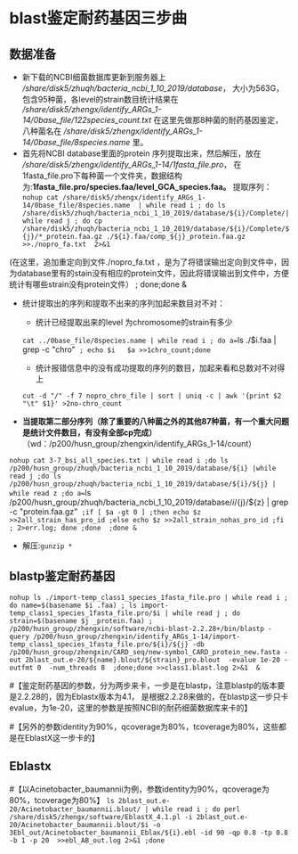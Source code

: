 # blast鉴定耐药基因三步曲
## 数据准备

- 新下载的NCBI细菌数据库更新到服务器上
*/share/disk5/zhuqh/bacteria_ncbi_1_10_2019/database*，
大小为563G，包含95种菌，各level的strain数目统计结果在
*/share/disk5/zhengx/identify_ARGs_1-14/0base_file/122species_count.txt*
在这里先做那8种菌的耐药基因鉴定，八种菌名在
*/share/disk5/zhengx/identify_ARGs_1-14/0base_file/8species.name*
里。
- 首先将NCBI database里面的protein 序列提取出来，然后解压，放在
*/share/disk5/zhengx/identify_ARGs_1-14/1fasta_file.pro*，
在1fasta_file.pro下每种菌一个文件夹，数据结构为:**1fasta_file.pro/species.faa/level_GCA_species.faa。**
提取序列：               
`nohup cat /share/disk5/zhengx/identify_ARGs_1-14/0base_file/8species.name  | while read i ; do ls /share/disk5/zhuqh/bacteria_ncbi_1_10_2019/database/${i}/Complete/| while read j ; do cp /share/disk5/zhuqh/bacteria_ncbi_1_10_2019/database/${i}/Complete/${j}/*_protein.faa.gz ./${i}.faa/comp_${j}_protein.faa.gz  >>./nopro_fa.txt  2>&1`

(在这里，追加重定向到文件./nopro_fa.txt ，是为了将错误输出定向到文件中，因为database里有的stain没有相应的protein文件，因此将错误输出到文件中，方便统计有哪些strain没有protein文件） ; done;done &

- 统计提取出的序列和提取不出来的序列加起来数目对不对：

   - 统计已经提取出来的level 为chromosome的strain有多少

   `cat ../0base_file/8species.name | while read i ; do a=`ls ./$i.faa | grep -c  "chro"` ; echo $i   $a >>1chro_count;done`

   - 统计报错信息中的没有成功提取的序列的数目，加起来看和总数对不对得上

   `cut -d "/" -f 7 nopro_chro_file | sort | uniq -c | awk '{print $2 "\t" $1}' >2no-chro_count`

- **当提取第二部分序列（除了重要的八种菌之外的其他87种菌，有一个重大问题是统计文件数目，有没有全部cp完成）**
（wd：/p200/husn_group/zhengxin/identify_ARGs_1-14/count）

`nohup cat 3-7_bsi_all_species.txt | while read i ;do ls /p200/husn_group/zhuqh/bacteria_ncbi_1_10_2019/database/${i} |while read j ;do ls /p200/husn_group/zhuqh/bacteria_ncbi_1_10_2019/database/${i}/${j} | while read z ;do a=`ls /p200/husn_group/zhuqh/bacteria_ncbi_1_10_2019/database/${i}/${j}/${z} | grep -c "protein.faa.gz"` ;if [ $a -gt 0 ] ;then echo $z >>2all_strain_has_pro_id ;else echo $z >>2all_strain_nohas_pro_id ;fi ; 2>err.log; done ;done  ;done &`

   - 解压:`gunzip *`

## blastp鉴定耐药基因

`nohup ls ./import-temp_class1_species_1fasta_file.pro | while read i ; do name=$(basename $i .faa) ; ls import-temp_class1_species_1fasta_file.pro/$i | while read j ; do strain=$(basename $j _protein.faa) ; /p200/husn_group/zhengxin/software/ncbi-blast-2.2.28+/bin/blastp -query /p200/husn_group/zhengxin/identify_ARGs_1-14/import-temp_class1_species_1fasta_file.pro/${i}/${j} -db /p200/husn_group/zhengxin/CARD_seq/new-symbol_CARD_protein_new.fasta -out 2blast_out.e-20/${name}.blout/${strain}_pro.blout  -evalue 1e-20 -outfmt 0  -num_threads 8  ;done;done >>class1.blast.log 2>&1  &  `

#【鉴定耐药基因的参数，分为两步来卡，一步是在blastp，注意blastp的版本要是2.2.28的，因为Eblastx版本为4.1， 是根据2.2.28来做的，在blastp这一步只卡evalue，为1e-20，这里的参数是按照NCBI的耐药细菌数据库来卡的】

#【另外的参数identity为90%，qcoverage为80%，tcoverage为80%，这些都是在EblastX这一步卡的】

## Eblastx   

#【以Acinetobacter_baumannii为例，参数identity为90%，qcoverage为80%，tcoverage为80%】
`ls 2blast_out.e-20/Acinetobacter_baumannii.blout/ | while read i ; do perl /share/disk5/zhengx/software/EblastX_4.1.pl -i 2blast_out.e-20/Acinetobacter_baumannii.blout/$i -o 3Ebl_out/Acinetobacter_baumannii_Eblax/${i}.ebl -id 90 -qp 0.8 -tp 0.8 -b 1 -p 20  >>ebl_AB_out.log 2>&1 ;done`
